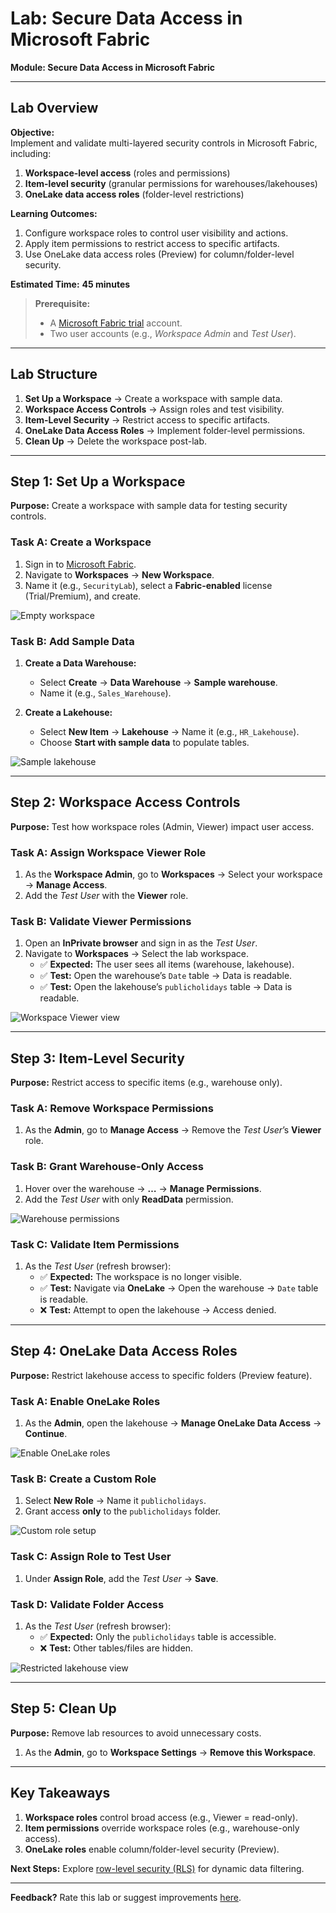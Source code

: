 # **Lab: Secure Data Access in Microsoft Fabric**  
**Module: Secure Data Access in Microsoft Fabric**  

---

## **Lab Overview**  
**Objective:**  
Implement and validate multi-layered security controls in Microsoft Fabric, including:  
1. **Workspace-level access** (roles and permissions)  
2. **Item-level security** (granular permissions for warehouses/lakehouses)  
3. **OneLake data access roles** (folder-level restrictions)  

**Learning Outcomes:**  
1. Configure workspace roles to control user visibility and actions.  
2. Apply item permissions to restrict access to specific artifacts.  
3. Use OneLake data access roles (Preview) for column/folder-level security.  

**Estimated Time:** **45 minutes**  

> **Prerequisite:**  
> - A [Microsoft Fabric trial](https://learn.microsoft.com/fabric/get-started/fabric-trial) account.  
> - Two user accounts (e.g., *Workspace Admin* and *Test User*).  

---

## **Lab Structure**  
1. **Set Up a Workspace** → Create a workspace with sample data.  
2. **Workspace Access Controls** → Assign roles and test visibility.  
3. **Item-Level Security** → Restrict access to specific artifacts.  
4. **OneLake Data Access Roles** → Implement folder-level permissions.  
5. **Clean Up** → Delete the workspace post-lab.  

---

## **Step 1: Set Up a Workspace**  
**Purpose:** Create a workspace with sample data for testing security controls.  

### **Task A: Create a Workspace**  
1. Sign in to [Microsoft Fabric](https://app.fabric.microsoft.com).  
2. Navigate to **Workspaces** → **New Workspace**.  
3. Name it (e.g., `SecurityLab`), select a **Fabric-enabled** license (Trial/Premium), and create.  

![Empty workspace](./Images/new-empty-workspace.png)  

### **Task B: Add Sample Data**  
1. **Create a Data Warehouse:**  
   - Select **Create** → **Data Warehouse** → **Sample warehouse**.  
   - Name it (e.g., `Sales_Warehouse`).  

2. **Create a Lakehouse:**  
   - Select **New Item** → **Lakehouse** → Name it (e.g., `HR_Lakehouse`).  
   - Choose **Start with sample data** to populate tables.  

![Sample lakehouse](./Images/new-sample-lakehouse.png)  

---

## **Step 2: Workspace Access Controls**  
**Purpose:** Test how workspace roles (Admin, Viewer) impact user access.  

### **Task A: Assign Workspace Viewer Role**  
1. As the **Workspace Admin**, go to **Workspaces** → Select your workspace → **Manage Access**.  
2. Add the *Test User* with the **Viewer** role.  

### **Task B: Validate Viewer Permissions**  
1. Open an **InPrivate browser** and sign in as the *Test User*.  
2. Navigate to **Workspaces** → Select the lab workspace.  
   - ✅ **Expected:** The user sees all items (warehouse, lakehouse).  
   - ✅ **Test:** Open the warehouse’s `Date` table → Data is readable.  
   - ✅ **Test:** Open the lakehouse’s `publicholidays` table → Data is readable.  

![Workspace Viewer view](./Images/workspace-viewer-view.png)  

---

## **Step 3: Item-Level Security**  
**Purpose:** Restrict access to specific items (e.g., warehouse only).  

### **Task A: Remove Workspace Permissions**  
1. As the **Admin**, go to **Manage Access** → Remove the *Test User*’s **Viewer** role.  

### **Task B: Grant Warehouse-Only Access**  
1. Hover over the warehouse → **…** → **Manage Permissions**.  
2. Add the *Test User* with only **ReadData** permission.  

![Warehouse permissions](./Images/grant-warehouse-access.png)  

### **Task C: Validate Item Permissions**  
1. As the *Test User* (refresh browser):  
   - ✅ **Expected:** The workspace is no longer visible.  
   - ✅ **Test:** Navigate via **OneLake** → Open the warehouse → `Date` table is readable.  
   - ❌ **Test:** Attempt to open the lakehouse → Access denied.  

---

## **Step 4: OneLake Data Access Roles**  
**Purpose:** Restrict lakehouse access to specific folders (Preview feature).  

### **Task A: Enable OneLake Roles**  
1. As the **Admin**, open the lakehouse → **Manage OneLake Data Access** → **Continue**.  

![Enable OneLake roles](./Images/manage-onelake-roles.png)  

### **Task B: Create a Custom Role**  
1. Select **New Role** → Name it `publicholidays`.  
2. Grant access **only** to the `publicholidays` folder.  

![Custom role setup](./Images/new-data-access-role.png)  

### **Task C: Assign Role to Test User**  
1. Under **Assign Role**, add the *Test User* → **Save**.  

### **Task D: Validate Folder Access**  
1. As the *Test User* (refresh browser):  
   - ✅ **Expected:** Only the `publicholidays` table is accessible.  
   - ❌ **Test:** Other tables/files are hidden.  

![Restricted lakehouse view](./Images/custom-role-view.png)  

---

## **Step 5: Clean Up**  
**Purpose:** Remove lab resources to avoid unnecessary costs.  

1. As the **Admin**, go to **Workspace Settings** → **Remove this Workspace**.  

---

## **Key Takeaways**  
1. **Workspace roles** control broad access (e.g., Viewer = read-only).  
2. **Item permissions** override workspace roles (e.g., warehouse-only access).  
3. **OneLake roles** enable column/folder-level security (Preview).  

**Next Steps:** Explore [row-level security (RLS)](https://learn.microsoft.com/fabric/security/row-level-security) for dynamic data filtering.  

--- 

**Feedback?** Rate this lab or suggest improvements [here](#).
